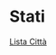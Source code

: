 # Stati

[Lista Città](Stati%20c4b027d2ee8942f88feb7d6915ceea8d/Lista%20Citta%CC%80%20ab26039bdd124b2da3e5f7ba0c5e4a61.csv)